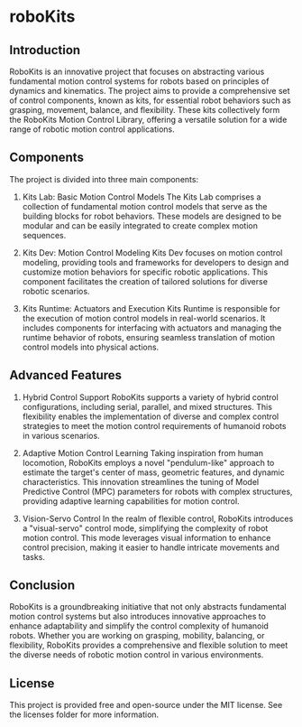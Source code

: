 # roboKits

## Introduction
RoboKits is an innovative project that focuses on abstracting various fundamental motion control systems for robots based on principles of dynamics and kinematics. The project aims to provide a comprehensive set of control components, known as kits, for essential robot behaviors such as grasping, movement, balance, and flexibility. These kits collectively form the RoboKits Motion Control Library, offering a versatile solution for a wide range of robotic motion control applications.

## Components
The project is divided into three main components:

1. Kits Lab: Basic Motion Control Models
The Kits Lab comprises a collection of fundamental motion control models that serve as the building blocks for robot behaviors. These models are designed to be modular and can be easily integrated to create complex motion sequences.

2. Kits Dev: Motion Control Modeling
Kits Dev focuses on motion control modeling, providing tools and frameworks for developers to design and customize motion behaviors for specific robotic applications. This component facilitates the creation of tailored solutions for diverse robotic scenarios.

3. Kits Runtime: Actuators and Execution
Kits Runtime is responsible for the execution of motion control models in real-world scenarios. It includes components for interfacing with actuators and managing the runtime behavior of robots, ensuring seamless translation of motion control models into physical actions.

## Advanced Features
1. Hybrid Control Support
RoboKits supports a variety of hybrid control configurations, including serial, parallel, and mixed structures. This flexibility enables the implementation of diverse and complex control strategies to meet the motion control requirements of humanoid robots in various scenarios.

2. Adaptive Motion Control Learning
Taking inspiration from human locomotion, RoboKits employs a novel "pendulum-like" approach to estimate the target's center of mass, geometric features, and dynamic characteristics. This innovation streamlines the tuning of Model Predictive Control (MPC) parameters for robots with complex structures, providing adaptive learning capabilities for motion control.

3. Vision-Servo Control
In the realm of flexible control, RoboKits introduces a "visual-servo" control mode, simplifying the complexity of robot motion control. This mode leverages visual information to enhance control precision, making it easier to handle intricate movements and tasks.

## Conclusion
RoboKits is a groundbreaking initiative that not only abstracts fundamental motion control systems but also introduces innovative approaches to enhance adaptability and simplify the control complexity of humanoid robots. Whether you are working on grasping, mobility, balancing, or flexibility, RoboKits provides a comprehensive and flexible solution to meet the diverse needs of robotic motion control in various environments.

## License
This project is provided free and open-source under the MIT license. See the licenses folder for more information.
